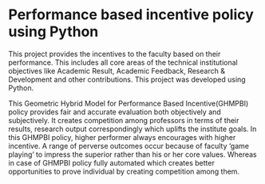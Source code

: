 # Performance based incentive policy using Python
This project provides the incentives to the faculty based on their performance. This includes all core areas of the technical institutional objectives like Academic Result, Academic Feedback, Research &amp; Development and other contributions.
This project was developed using Python.

This Geometric Hybrid Model for Performance Based Incentive(GHMPBI) policy provides fair and accurate evaluation both objectively and subjectively. It creates competition among professors in terms of their results, research output correspondingly which uplifts the institute goals. In this GHMPBI policy, higher performer always encourages with higher incentive. A range of perverse outcomes occur because of faculty ‘game playing’ to impress the superior rather than his or her core values. Whereas in case of GHMPBI policy fully automated which creates better opportunities to prove individual by creating competition among them.
